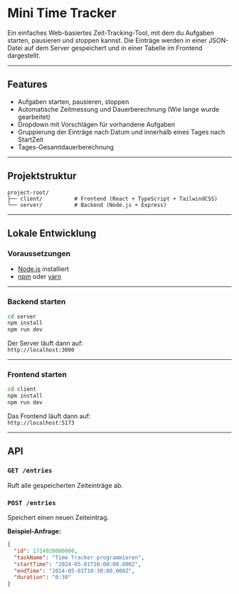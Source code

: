#  Mini Time Tracker

Ein einfaches Web-basiertes Zeit-Tracking-Tool, mit dem du Aufgaben starten, pausieren und stoppen kannst. Die Einträge werden in einer JSON-Datei auf dem Server gespeichert und in einer Tabelle im Frontend dargestellt.

---

## Features

- Aufgaben starten, pausieren, stoppen
- Automatische Zeitmessung und Dauerberechnung (Wie lange wurde gearbeitet)
- Dropdown mit Vorschlägen für vorhandene Aufgaben
- Gruppierung der Einträge nach Datum und innerhalb eines Tages nach StartZeit
- Tages-Gesamtdauerberechnung

---

## Projektstruktur

```
project-root/
├── client/          # Frontend (React + TypeScript + TailwindCSS)
└── server/          # Backend (Node.js + Express)
```

---

## Lokale Entwicklung

### Voraussetzungen

- [Node.js](https://nodejs.org) installiert
- [npm](https://www.npmjs.com/) oder [yarn](https://yarnpkg.com/)

---

### Backend starten

```bash
cd server
npm install
npm run dev
```

Der Server läuft dann auf:  
 `http://localhost:3000`

---

### Frontend starten

```bash
cd client
npm install
npm run dev
```

Das Frontend läuft dann auf:  
 `http://localhost:5173`



---

## API

### `GET /entries`

Ruft alle gespeicherten Zeiteinträge ab.

### `POST /entries`

Speichert einen neuen Zeiteintrag.

**Beispiel-Anfrage:**

```json
{
  "id": 1714920000000,
  "taskName": "Time Tracker programmieren",
  "startTime": "2024-05-01T10:00:00.000Z",
  "endTime": "2024-05-01T10:30:00.000Z",
  "duration": "0:30"
}
```

